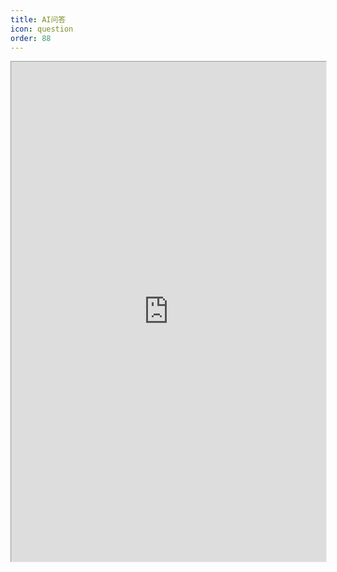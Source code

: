 ```yaml
---
title: AI问答
icon: question
order: 88
---
```


<iframe src="https://fastgpt.linzefeng.top/chat/share?shareId=5k4uel305do1rvs1o6p5odt7" style="width: 100%; height: 800px; border-width: 1px" frameborder="0" allow="*" />
